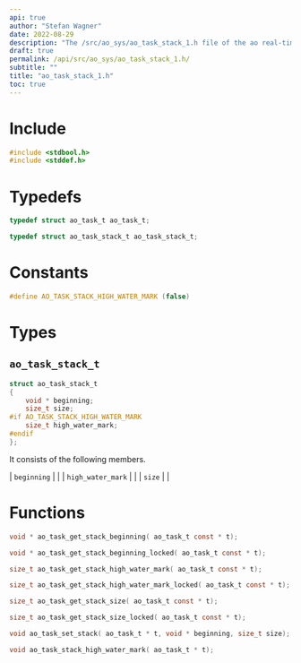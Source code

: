 ```yaml
---
api: true
author: "Stefan Wagner"
date: 2022-08-29
description: "The /src/ao_sys/ao_task_stack_1.h file of the ao real-time operating system."
draft: true
permalink: /api/src/ao_sys/ao_task_stack_1.h/
subtitle: ""
title: "ao_task_stack_1.h"
toc: true
---
```


# Include

```c
#include <stdbool.h>
#include <stddef.h>
```

# Typedefs

```c
typedef struct ao_task_t ao_task_t;
```

```c
typedef struct ao_task_stack_t ao_task_stack_t;
```

# Constants

```c
#define AO_TASK_STACK_HIGH_WATER_MARK (false)
```

# Types

## `ao_task_stack_t`

```c
struct ao_task_stack_t
{
    void * beginning;
    size_t size;
#if AO_TASK_STACK_HIGH_WATER_MARK
    size_t high_water_mark;
#endif
};
```

It consists of the following members.

| `beginning` | |
| `high_water_mark` | |
| `size` | |

# Functions

```c
void * ao_task_get_stack_beginning( ao_task_t const * t);
```

```c
void * ao_task_get_stack_beginning_locked( ao_task_t const * t);
```

```c
size_t ao_task_get_stack_high_water_mark( ao_task_t const * t);
```

```c
size_t ao_task_get_stack_high_water_mark_locked( ao_task_t const * t);
```

```c
size_t ao_task_get_stack_size( ao_task_t const * t);
```

```c
size_t ao_task_get_stack_size_locked( ao_task_t const * t);
```

```c
void ao_task_set_stack( ao_task_t * t, void * beginning, size_t size);
```

```c
void ao_task_stack_high_water_mark( ao_task_t * t);
```

